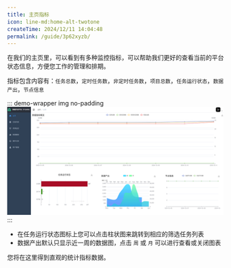 ```yaml
---
title: 主页指标
icon: line-md:home-alt-twotone
createTime: 2024/12/11 14:04:48
permalink: /guide/3p62xyzb/
---
```


在我们的主页里，可以看到有多种监控指标，可以帮助我们更好的查看当前的平台状态信息，方便您工作的管理和排期。

指标包含内容有：`任务总数`，`定时任务数`，`非定时任务数`，`项目总数`，`任务运行状态`，`数据产出`，`节点信息`

::: demo-wrapper img no-padding
![主页指标](/home/home.png)
:::

- 在任务运行状态图标上您可以点击柱状图来跳转到相应的筛选任务列表
- 数据产出默认只显示近一周的数据图，点击 `周` 或 `月` 可以进行查看或关闭图表

您将在这里得到直观的统计指标数据。
